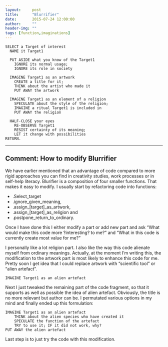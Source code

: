 ```yaml
---
layout:     post
title:      "Blurrifier"
date:       2015-07-24 12:00:00
author:     ""
header-img: ""
tags: [function,imaginations]
---
```


```ccode
SELECT a Target of interest
  NAME it Target1

  PUT ASIDE what you know of the Target1
    IGNORE its normal usage;
    IGNORE its role in society

  IMAGINE Target1 as an artwork
    CREATE a title for it;
    THINK about the artist who made it
    PUT AWAY the artwork

  IMAGINE Target1 as an element of a religion
    SPECULATE about the style of the religion;
    IMAGINE a ritual Target1 is included in
    PUT AWAY the religion

  HALF-CLOSE your eyes
    RE-OBSERVE Target1
    RESIST certainty of its meaning;
    LET it change with possibilities
RETURN.
```

----

Comment: How to modify Blurrifier
-----------------------

We have earlier mentioned that an advantage of code compared to more rigid approaches you can find in creativity studies, work processes or in self-help literacy. Blurifier is a composition of four smaller functions. That makes it easy to modify. I usually start by refactoring code into functions: 

* .Select_target 
* .ignore_given_meaning, 
* .assign_[target]_as_artwork, 
* .assign_[target]_as_religion and 
* .postpone_return_to_ordinary. 

Once I have done this I either modify a part or add new part and ask “What would make this code more ?interesting? to me?” and “What in this code is currently create most value for me?”

I personally like a lot religion part. I also like the way this code alienate myself from ordinary meanings. Actually, at the moment I’m writing this, the modification to the artwork part is most likely to enhance this code for me. Pretty soon I get idea that I could replace artwork with “scientific tool” or “alien artefact”.

```
IMAGINE Target1 as an alien artefact
```

Next I just tweaked the remaining part of the code fragment, so that it supports as well as possible the idea of alien artefact. Obviously, the title is no more relevant but author can be. I permutated various options in my mind and finally ended up this formulation:

```
IMAGINE Target1 as an alien artefact
   	THINK about the alien species who have created it
   	SPECULATE the function of the artefact
   	TRY to use it; IF it did not work, why?
PUT AWAY the alien artefact
```

Last step is to just try the code with this modification.
